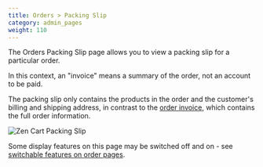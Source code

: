 ```yaml
---
title: Orders > Packing Slip 
category: admin_pages
weight: 110
---
```


The Orders Packing Slip page allows you to view a packing slip for a particular order.


In this context, an "invoice" means a summary of the order, not an account to be paid.  

The packing slip only contains the products in the order and the customer's billing and shipping address, in contrast to the [order invoice](/user/admin_pages/customers/orders_invoice/), which contains the full order information.

<img src="/images/packingslip.png" alt="Zen Cart Packing Slip" /> 

Some display features on this page may be switched off and on - see [switchable features on order pages](/user/admin_pages/customers/order_display_options/).

